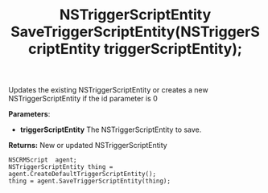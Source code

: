 ﻿---
uid: crmscript_ref_NSCRMScriptAgent_SaveTriggerScriptEntity
title: NSTriggerScriptEntity SaveTriggerScriptEntity(NSTriggerScriptEntity triggerScriptEntity);
intellisense: NSCRMScriptAgent.SaveTriggerScriptEntity
keywords: NSCRMScriptAgent, SaveTriggerScriptEntity
so.topic: reference
---
	  
Updates the existing NSTriggerScriptEntity or creates a new NSTriggerScriptEntity if the id parameter is 0
	  
**Parameters**:
 - **triggerScriptEntity** The NSTriggerScriptEntity to save.

**Returns:** New or updated NSTriggerScriptEntity

```crmscript
NSCRMScript  agent;
NSTriggerScriptEntity thing = agent.CreateDefaultTriggerScriptEntity();
thing = agent.SaveTriggerScriptEntity(thing);
```

